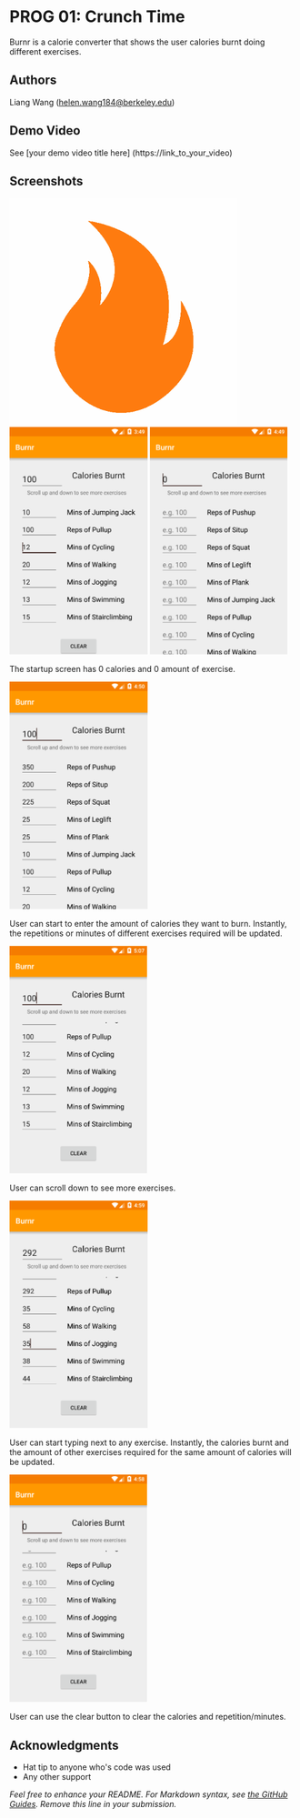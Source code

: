 # PROG 01: Crunch Time

Burnr is a calorie converter that shows the user calories burnt doing different exercises. 

## Authors

Liang Wang ([helen.wang184@berkeley.edu](mailto:your_email@berkeley.edu))

## Demo Video

See [your demo video title here] (https://link_to_your_video)

## Screenshots

<img src="screenshots/fire.png" height="400" alt="Screenshot"/>

<img src="screenshots/cover.png" height="400" alt="Screenshot"/>

<img src="screenshots/1.png" height="400" alt="Screenshot"/>

The startup screen	has 0 calories and 0 amount of exercise. 

<img src="screenshots/2.png" height="400" alt="Screenshot"/>

User can start to enter the amount of calories they want to burn. Instantly, the repetitions or minutes of different exercises required will be updated.  	

<img src="screenshots/3.png" height="400" alt="Screenshot"/>

User can scroll down to see more exercises. 

<img src="screenshots/4.png" height="400" alt="Screenshot"/>

User can start typing next to any exercise. Instantly, the calories burnt and the amount of other exercises required for the same amount of calories will be updated. 

<img src="screenshots/5.png" height="400" alt="Screenshot"/>

User can use the clear button to clear the calories and repetition/minutes.

## Acknowledgments

* Hat tip to anyone who's code was used
* Any other support

*Feel free to enhance your README. For Markdown syntax, see [the GitHub Guides](https://guides.github.com/features/mastering-markdown/). Remove this line in your submission.*
